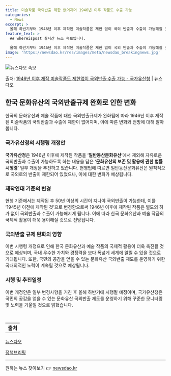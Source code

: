 ```yaml
---
title: 미술작품 국외반출 제한 없어지며 1946년 이후 작품도 수출 가능
categories:
  - News
excerpt: >
  올해 하반기부터 1946년 이후 제작된 미술작품은 제한 없이 국외 반출과 수출이 가능해질 것으로 전망된다. …
feature_text: >
  ## whereispost 실시간 뉴스 속보입니다.

  올해 하반기부터 1946년 이후 제작된 미술작품은 제한 없이 국외 반출과 수출이 가능해질 것으로 전망된다. …
image: 'https://newsdao.kr/res/images/meta/newsdao_breakingnews.jpg'
---
```


![뉴스다오 속보](https://newsdao.kr/res/images/meta/newsdao_breakingnews.jpg)

<p>출처: <a href="https://newsdao.kr/3902" rel="dofollow">1946년 이후 제작 미술작품도 제한없이 국외반출·수출 가능 - 국가유산청</a> | 뉴스다오</p>

<h2 data-ke-size="size26">한국 문화유산의 국외반출규제 완화로 인한 변화</h2>
<p data-ke-size="size16">한국의 문화유산과 예술 작품에 대한 국외반출규제가 완화됨에 따라 1946년 이후 제작된 미술작품의 국외반출과 수출에 제한이 없어지며, 이에 따른 변화와 전망에 대해 알아봅니다.</p>

<h3><b>국가유산청의 시행령 개정안</b></h3>
<p data-ke-size="size16"><b>국가유산청</b>은 1946년 이후에 제작된 작품을 ‘<b>일반동산문화유산</b>’에서 제외해 자유로운 국외반출과 수출이 가능하도록 하는 내용을 담은 ‘<b>문화유산의 보존 및 활용에 관한 법률 시행령</b>’ 일부 개정을 추진하고 있습니다. 현행법에 따르면 일반동산문화유산은 원칙적으로 국외로의 반출이 제한되어 있었으나, 이에 대한 변화가 예상됩니다.</p>

<h3><b>제작연대 기준의 변경</b></h3>
<p data-ke-size="size16">현행 기준에서는 제작된 후 50년 이상의 시간이 지나야 국외반출이 가능한데, 이를 ‘1945년 이전에 제작된 것’으로 변경함으로써 1946년 이후에 제작된 작품은 별도의 허가 없이 국외반출과 수출이 가능해지게 됩니다. 이에 따라 한국 문화유산과 예술 작품의 국제적 활용이 더욱 용이해질 것으로 전망됩니다.</p>

<h3><b>국외반출 규제 완화의 영향</b></h3>
<p data-ke-size="size16">이번 시행령 개정으로 인해 한국 문화유산과 예술 작품의 국제적 활용이 더욱 촉진될 것으로 예상되며, 국내 우수한 가치와 경쟁력을 보다 폭넓게 세계에 알릴 수 있을 것으로 기대됩니다. 또한, 국민의 공감을 얻을 수 있는 문화유산 국외반출 제도를 운영하기 위한 국내외적인 노력이 계속될 것으로 예상됩니다.</p>

<h3><b>시행 및 추진일정</b></h3>
<p data-ke-size="size16">이번 개정안은 일부 변경사항을 거친 후 올해 하반기에 시행될 예정이며, 국가유산청은 국민의 공감을 얻을 수 있는 문화유산 국외반출 제도를 운영하기 위해 꾸준한 모니터링 및 노력을 기울일 것으로 밝혔습니다.</p>

<p data-ke-size="size16">&nbsp;</p>
<table>
	<tbody>
		<tr>
			<td style="text-align: center; height: 17px;"><b>출처</b></td>
		</tr>
	</tbody>
</table>
<p data-ke-size="size16"><a href="https://newsdao.kr/3902">뉴스다오</a></p>
<p data-ke-size="size16"><a href="www.korea.kr">정책브리핑</a></p>
<hr> 

원하는 뉴스 찾아보기 👉 <a href="https://newsdao.kr" rel="dofollow">newsdao.kr</a>


